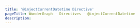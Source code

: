 ```yaml
---
title: '@injectCurrentDatetime Directive'
pageTitle: WunderGraph - Directives - @injectCurrentDatetime
description:
---
```


